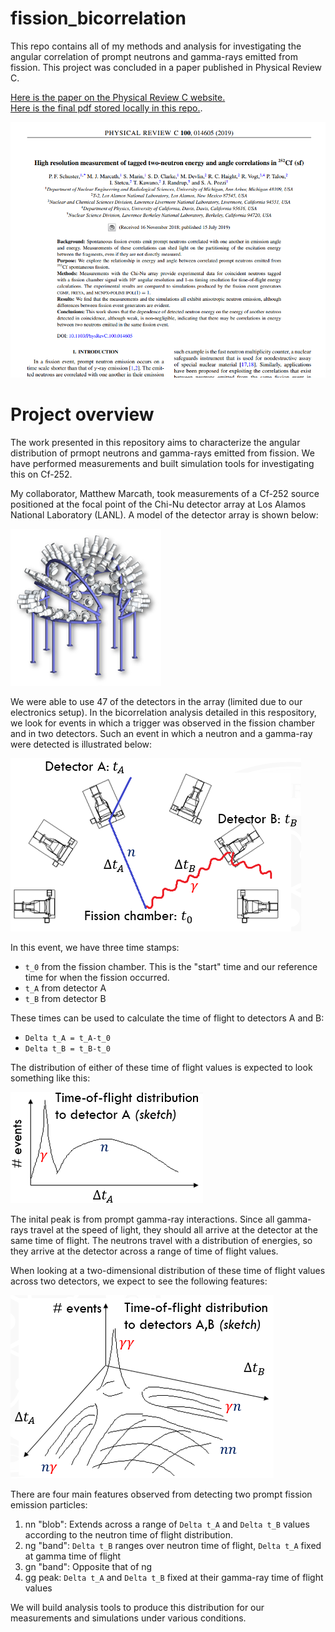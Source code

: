 # fission_bicorrelation
This repo contains all of my methods and analysis for investigating the angular correlation of prompt neutrons and gamma-rays emitted from fission. This project was concluded in a paper published in Physical Review C. 

[Here is the paper on the Physical Review C website.](https://doi.org/10.1103/physrevc.100.014605)     
[Here is the final pdf stored locally in this repo.](papers_presentations/2019_phys_rev_c_final.pdf).

![Publication header](fig/paper_screenshot.png)

# Project overview
The work presented in this repository aims to characterize the angular distribution of prmopt neutrons and gamma-rays emitted from fission. We have performed measurements and built simulation tools for investigating this on Cf-252. 

My collaborator, Matthew Marcath, took measurements of a Cf-252 source positioned at the focal point of the Chi-Nu detector array at Los Alamos National Laboratory (LANL). A model of the detector array is shown below:

![LANL Chi-Nu array](fig/setup.png)

We were able to use 47 of the detectors in the array (limited due to our electronics setup). In the bicorrelation analysis detailed in this respository, we look for events in which a trigger was observed in the fission chamber and in two detectors. Such an event in which a neutron and a gamma-ray were detected is illustrated below:

![Bicorrelation event](fig/diagram.png)

In this event, we have three time stamps:

* `t_0` from the fission chamber. This is the "start" time and our reference time for when the fission occurred.
* `t_A` from detector A
* `t_B` from detector B

These times can be used to calculate the time of flight to detectors A and B:

* `Delta t_A = t_A-t_0`
* `Delta t_B = t_B-t_0`

The distribution of either of these time of flight values is expected to look something like this:

![1D time of flight](fig/1D_tof.PNG)

The inital peak is from prompt gamma-ray interactions. Since all gamma-rays travel at the speed of light, they should all arrive at the detector at the same time of flight. The neutrons travel with a distribution of energies, so they arrive at the detector across a range of time of flight values.

When looking at a two-dimensional distribution of these time of flight values across two detectors, we expect to see the following features:

![2D time of flight](fig/2D_tof.PNG)

There are four main features observed from detecting two prompt fission emission particles:

1. nn "blob": Extends across a range of `Delta t_A` and `Delta t_B` values according to the neutron time of flight distribution.
2. ng "band": `Delta t_B` ranges over neutron time of flight, `Delta t_A` fixed at gamma time of flight
3. gn "band": Opposite that of ng
4. gg peak: `Delta t_A` and `Delta t_B` fixed at their gamma-ray time of flight values

We will build analysis tools to produce this distribution for our measurements and simulations under various conditions. 


